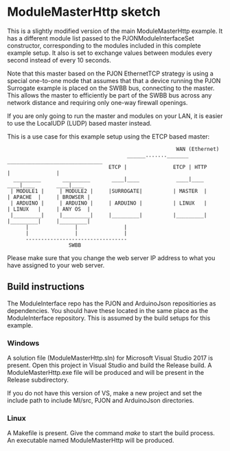 # ModuleMasterHttp sketch
This is a slightly modified version of the main ModuleMasterHttp example.
It has a different module list passed to the PJONModuleInterfaceSet constructor, corresponding to the modules included in this complete example setup. It also is set to exchange values between modules every second instead of every 10 seconds.

Note that this master based on the PJON EthernetTCP strategy is using a special one-to-one mode that assumes that that a device running the PJON Surrogate example is placed on the SWBB bus, connecting to the master. This allows the master to efficiently be part of the SWBB bus across any network distance and requiring only one-way firewall openings.

If you are only going to run the master and modules on your LAN, it is easier to use the LocalUDP (LUDP) based master instead.

This is a use case for this example setup using the ETCP based master:
```
                                                       WAN (Ethernet)
                                       ______......._______ _______________________________
                                 ETCP |               ETCP | HTTP          |               |
  _________       _________       ____|____            ____|____       ____|____       ____|____
 | MODULE1 |     | MODULE2 |     |SURROGATE|          | MASTER  |     | APACHE  |     | BROWSER |
 | ARDUINO |     | ARDUINO |     | ARDUINO |          | LINUX   |     | LINUX   |     | ANY OS  |
 |_________|     |_________|     |_________|          |_________|     |_________|     |_________|
      |               |               |
      |               |               |
      ---------------------------------
                    SWBB           

```
Please make sure that you change the web server IP address to what you have assigned to your web server.

## Build instructions
The ModuleInterface repo has the PJON and ArduinoJson repositiories as dependencies. You should have these located in the same place as the ModuleInterface repository. This is assumed by the build setups for this example.

### Windows
A solution file (ModuleMasterHttp.sln) for Microsoft Visual Studio 2017 is present. Open this project in Visual Studio and build the Release build. A ModuleMasterHttp.exe file will be produced and will be present in the Release subdirectory.

If you do not have this version of VS, make a new project and set the include path to include MI/src, PJON and ArduinoJson directories.

### Linux
A Makefile is present. Give the command _make_ to start the build process. An executable named ModuleMasterHttp will be produced.
